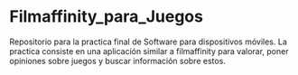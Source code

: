 # Filmaffinity_para_Juegos
Repositorio para la practica final de Software para dispositivos móviles. La practica consiste en una aplicación similar a filmaffinity para valorar, poner opiniones sobre juegos y buscar información sobre estos.
